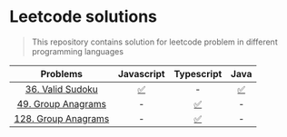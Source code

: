 # Leetcode solutions

> This repository contains solution for leetcode problem in different programming languages

|                                    **Problems**                                    |                                     **Javascript**                                     |                                             **Typescript**                                              |                                          **Java**                                          |
| :--------------------------------------------------------------------------------: | :------------------------------------------------------------------------------------: | :-----------------------------------------------------------------------------------------------------: | :----------------------------------------------------------------------------------------: |
|          [36. Valid Sudoku](https://leetcode.com/problems/valid-sudoku/)           | [✅](https://github.com/bytesbanana/leetcode/blob/main/36.valid_sudoku/js/solution.js) |                                                    -                                                    | [✅](https://github.com/bytesbanana/leetcode/blob/main/36.valid_sudoku/java/solution.java) |
|        [49. Group Anagrams](https://leetcode.com/problems/group-anagrams/)         |                                           -                                            |        [✅](https://github.com/bytesbanana/leetcode/blob/main/49.group_anagrams/ts/solution.ts)         |                                             -                                              |
| [128. Group Anagrams](https://leetcode.com/problems/longest-consecutive-sequence/) |                                           -                                            | [✅](https://github.com/bytesbanana/leetcode/blob/main/128.longest_consecutive_sequence/ts/solution.ts) |                                             -                                              |
